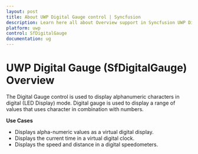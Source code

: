 ```yaml
---
layout: post
title: About UWP Digital Gauge control | Syncfusion
description: Learn here all about Overview support in Syncfusion UWP Digital Gauge (SfDigitalGauge) control and more.
platform: uwp
control: SfDigitalGauge
documentation: ug
---
```


# UWP Digital Gauge (SfDigitalGauge) Overview

The Digital Gauge control is used to display alphanumeric characters in digital (LED Display) mode. Digital gauge is used to display a range of values that uses character in combination with numbers. 

**Use Cases**

* Displays alpha-numeric values as a virtual digital display. 
* Displays the current time in a virtual digital clock.
* Displays the speed and distance in a digital speedometers.

